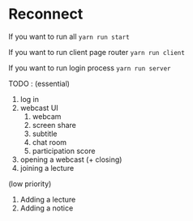 # Reconnect

If you want to run all
`yarn run start`

If you want to run client page router
`yarn run client`

If you want to run login process
`yarn run server`

TODO : 
(essential)
1. log in
1. webcast UI
   1. webcam
   1. screen share 
   1. subtitle 
   1. chat room
   1. participation score
1. opening a webcast (+ closing)
1. joining a lecture

(low priority)
1. Adding a lecture
1. Adding a notice
